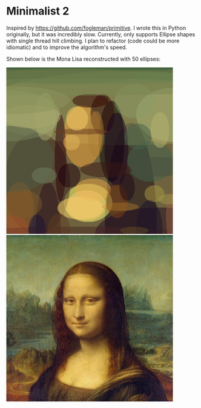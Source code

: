 # Minimalist 2
Inspired by https://github.com/fogleman/primitive.  I wrote this in Python originally, but it was incredibly slow.  Currently, only supports Ellipse shapes with single thread hill climbing.  I plan to refactor (code could be more idiomatic) and to improve the algorithm's speed.

Shown below is the Mona Lisa reconstructed with 50 ellipses:

<img src="https://github.com/dwen3232/minimalist2/blob/main/data/mona_final.png" width="440"/><img src="https://github.com/dwen3232/minimalist2/blob/main/data/mona.jpg" width="440"/>
